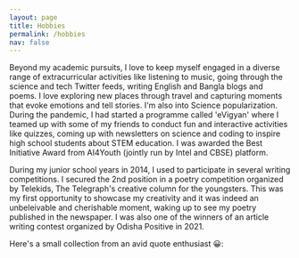 ```yaml
---
layout: page
title: Hobbies
permalink: /hobbies
nav: false
---
```


<!-- pages/hobbies.md -->
Beyond my academic pursuits, I love to keep myself engaged in a diverse range of extracurricular activities like listening to music, going through the science and tech Twitter feeds, writing English and Bangla blogs and poems. I love exploring new places through travel and capturing moments that evoke emotions and tell stories. I'm also into Science popularization. During the pandemic, I had started a programme called 'eVigyan' where I teamed up with some of my friends to conduct fun and interactive activities like quizzes, coming up with newsletters on science and coding to inspire high school students about STEM education. I was awarded the Best Initiative Award from AI4Youth (jointly run by Intel and CBSE) platform.

During my junior school years in 2014, I used to participate in several writing competitions. I secured the 2nd position in a poetry competition organized by Telekids, The Telegraph's creative column for the youngsters. This was my first opportunity to showcase my creativity and it was indeed an unbeleivable and cherishable moment, waking up to see my poetry published in the newspaper. I was also one of the winners of an article writing contest organized by Odisha Positive in 2021.

Here's a small collection from an avid quote enthusiast 😀:
